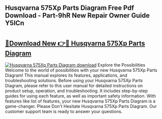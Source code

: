 ## Husqvarna 575Xp Parts Diagram Free Pdf Download - Part-9hR New Repair Owner Guide Y5lCn

# <h2><a href="http://dfj8r3.blite.top/?on=Husqvarna+575Xp+Parts+Diagram">🔗Download New 👉🔴 Husqvarna 575Xp Parts Diagram</a></h2>

[![Husqvarna 575Xp Parts Diagram download](https://i.imgur.com/lujVjoI.png)](http://dfj8r3.blite.top/?on=Husqvarna+575Xp+Parts+Diagram)
Explore the Possibilities Welcome to the world of possibilities with your new Husqvarna 575Xp Parts Diagram! This manual explores its features, applications, and troubleshooting solutions. Before using your Husqvarna 575Xp Parts Diagram, please refer to this user manual for detailed instructions on product setup, operation, and troubleshooting. It includes step-by-step guides for using each feature, as well as important safety information. With features like list of features, your new Husqvarna 575Xp Parts Diagram is a game-changer. Please Don't Hesitate Husqvarna 575Xp Parts Diagram. Our customer support team is ready to answer your questions.
